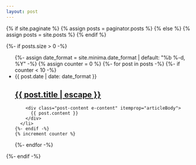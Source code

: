 ```yaml
---
layout: post
---
```


{% if site.paginate %}
  {% assign posts = paginator.posts %}
{% else %}
  {% assign posts = site.posts %}
{% endif %}

{%- if posts.size > 0 -%}
  <ul class="post-list">
  {%- assign date_format = site.minima.date_format | default: "%b %-d, %Y" -%}
  {% assign counter = 0 %}
  {%- for post in posts -%}
    {%- if counter < 10 -%}
      <li>
        <span class="post-meta">{{ post.date | date: date_format }}</span>
        <h2>
          <a class="post-link" href="{{ post.url | relative_url }}">
            {{ post.title | escape }}
          </a>
        </h2>

        <div class="post-content e-content" itemprop="articleBody">
          {{ post.content }}
        </div>
      </li>
    {%- endif -%}
    {% increment counter %}
  {%- endfor -%}
  </ul>

{%- endif -%}
